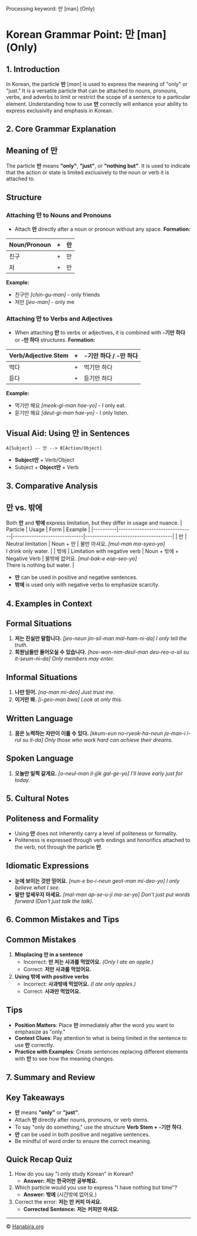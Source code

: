 Processing keyword: 만 [man] (Only)
# Korean Grammar Point: 만 [man] (Only)

## 1. Introduction
In Korean, the particle **만** [*man*] is used to express the meaning of "only" or "just." It is a versatile particle that can be attached to nouns, pronouns, verbs, and adverbs to limit or restrict the scope of a sentence to a particular element. Understanding how to use **만** correctly will enhance your ability to express exclusivity and emphasis in Korean.

## 2. Core Grammar Explanation
## Meaning of **만**
The particle **만** means **"only"**, **"just"**, or **"nothing but"**. It is used to indicate that the action or state is limited exclusively to the noun or verb it is attached to.
## Structure
### Attaching **만** to Nouns and Pronouns
- Attach **만** directly after a noun or pronoun without any space.
**Formation:**

| Noun/Pronoun | + | 만 |
|--------------|---|----|
| 친구          | + | 만 |
| 저            | + | 만 |

**Example:**
- 친구만 *[chin-gu-man]* - only friends
- 저만 *[jeo-man]* - only me
### Attaching **만** to Verbs and Adjectives
- When attaching **만** to verbs or adjectives, it is combined with **-기만 하다** or **-만 하다** structures.
**Formation:**

| Verb/Adjective Stem | + | -기만 하다 / -만 하다 |
|---------------------|---|---------------------|
| 먹다                 | + | 먹기만 하다          |
| 듣다                 | + | 듣기만 하다          |

**Example:**
- 먹기만 해요 *[meok-gi-man hae-yo]* - I only eat.
- 듣기만 해요 *[deut-gi-man hae-yo]* - I only listen.
## Visual Aid: Using **만** in Sentences
```
A[Subject] -- 만 --> B[Action/Object]
```
- **Subject만** + Verb/Object
- Subject + **Object만** + Verb

## 3. Comparative Analysis
## **만** vs. **밖에**
Both **만** and **밖에** express limitation, but they differ in usage and nuance.
| Particle | Usage                          | Form                         | Example                             |
|----------|--------------------------------|------------------------------|-------------------------------------|
| 만       | Neutral limitation             | Noun + 만                    | 물만 마셔요. *[mul-man ma-syeo-yo]* <br> I drink only water. |
| 밖에     | Limitation with negative verb  | Noun + 밖에 + Negative Verb  | 물밖에 없어요. *[mul-bak-e eop-seo-yo]* <br> There is nothing but water. |
- **만** can be used in positive and negative sentences.
- **밖에** is used only with negative verbs to emphasize scarcity.

## 4. Examples in Context
## Formal Situations
1. **저는 진실만 말합니다.**
   *[jeo-neun jin-sil-man mal-ham-ni-da]*
   *I only tell the truth.*
2. **회원님들만 들어오실 수 있습니다.**
   *[hoe-won-nim-deul-man deu-reo-o-sil su it-seum-ni-da]*
   *Only members may enter.*
## Informal Situations
1. **나만 믿어.**
   *[na-man mi-deo]*
   *Just trust me.*
2. **이거만 봐.**
   *[i-geo-man bwa]*
   *Look at only this.*
## Written Language
1. **꿈은 노력하는 자만이 이룰 수 있다.**
   *[kkum-eun no-ryeok-ha-neun ja-man-i i-rul su it-da]*
   *Only those who work hard can achieve their dreams.*
## Spoken Language
1. **오늘만 일찍 갈게요.**
   *[o-neul-man il-jjik gal-ge-yo]*
   *I'll leave early just for today.*

## 5. Cultural Notes
## Politeness and Formality
- Using **만** does not inherently carry a level of politeness or formality.
- Politeness is expressed through verb endings and honorifics attached to the verb, not through the particle **만**.
## Idiomatic Expressions
- **눈에 보이는 것만 믿어요.**
  *[nun-e bo-i-neun geot-man mi-deo-yo]*
  *I only believe what I see.*
- **말만 앞세우지 마세요.**
  *[mal-man ap-se-u-ji ma-se-yo]*
  *Don't just put words forward (Don't just talk the talk).*

## 6. Common Mistakes and Tips
## Common Mistakes
1. **Misplacing 만 in a sentence**
   - Incorrect: **만 저는 사과를 먹었어요.**
     *(Only I ate an apple.)*
   - Correct: **저만 사과를 먹었어요.**
2. **Using 밖에 with positive verbs**
   - Incorrect: **사과밖에 먹었어요.**
     *(I ate only apples.)*
   - Correct: **사과만 먹었어요.**
## Tips
- **Position Matters**: Place **만** immediately after the word you want to emphasize as "only."
- **Context Clues**: Pay attention to what is being limited in the sentence to use **만** correctly.
- **Practice with Examples**: Create sentences replacing different elements with **만** to see how the meaning changes.

## 7. Summary and Review
## Key Takeaways
- **만** means **"only"** or **"just"**.
- Attach **만** directly after nouns, pronouns, or verb stems.
- To say "only do something," use the structure **Verb Stem + -기만 하다**.
- **만** can be used in both positive and negative sentences.
- Be mindful of word order to ensure the correct meaning.
## Quick Recap Quiz
1. How do you say "I only study Korean" in Korean?
   - **Answer:** **저는 한국어만 공부해요.**
2. Which particle would you use to express "I have nothing but time"?
   - **Answer:** **밖에** (시간밖에 없어요.)
3. Correct the error: **저는 만 커피 마셔요.**
   - **Corrected Sentence:** **저는 커피만 마셔요.**

---
© [Hanabira.org](https://hanabira.org)
